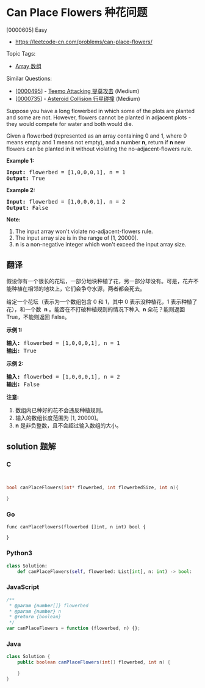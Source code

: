 # Can Place Flowers 种花问题

[0000605] Easy

- https://leetcode-cn.com/problems/can-place-flowers/

Topic Tags:

- [Array 数组](https://leetcode-cn.com/tag/array/)

Similar Questions:

- [[0000495](https://leetcode-cn.com/problems/teemo-attacking/)] - [Teemo Attacking 提莫攻击](./0000495.teemo-attacking.md) (Medium)
- [[0000735](https://leetcode-cn.com/problems/asteroid-collision/)] - [Asteroid Collision 行星碰撞](./0000735.asteroid-collision.md) (Medium)

Suppose you have a long flowerbed in which some of the plots are planted and some are not. However, flowers cannot be planted in adjacent plots - they would compete for water and both would die.

Given a flowerbed (represented as an array containing 0 and 1, where 0 means empty and 1 means not empty), and a number **n**, return if **n** new flowers can be planted in it without violating the no-adjacent-flowers rule.

**Example 1:**

<pre><b>Input:</b> flowerbed = [1,0,0,0,1], n = 1
<b>Output:</b> True
</pre>

**Example 2:**

<pre><b>Input:</b> flowerbed = [1,0,0,0,1], n = 2
<b>Output:</b> False
</pre>

**Note:**

1.  The input array won't violate no-adjacent-flowers rule.
2.  The input array size is in the range of \[1, 20000\].
3.  **n** is a non-negative integer which won't exceed the input array size.

## 翻译

假设你有一个很长的花坛，一部分地块种植了花，另一部分却没有。可是，花卉不能种植在相邻的地块上，它们会争夺水源，两者都会死去。

给定一个花坛（表示为一个数组包含 0 和 1，其中 0 表示没种植花，1 表示种植了花），和一个数  **n** 。能否在不打破种植规则的情况下种入  **n** 朵花？能则返回 True，不能则返回 False。

**示例 1:**

<pre><strong>输入:</strong> flowerbed = [1,0,0,0,1], n = 1
<strong>输出:</strong> True
</pre>

**示例 2:**

<pre><strong>输入:</strong> flowerbed = [1,0,0,0,1], n = 2
<strong>输出:</strong> False
</pre>

**注意:**

1.  数组内已种好的花不会违反种植规则。
2.  输入的数组长度范围为 \[1, 20000\]。
3.  **n** 是非负整数，且不会超过输入数组的大小。

## solution 题解

### C

```c


bool canPlaceFlowers(int* flowerbed, int flowerbedSize, int n){

}


```

### Go

```golang
func canPlaceFlowers(flowerbed []int, n int) bool {

}
```

### Python3

```python
class Solution:
    def canPlaceFlowers(self, flowerbed: List[int], n: int) -> bool:

```

### JavaScript

```javascript
/**
 * @param {number[]} flowerbed
 * @param {number} n
 * @return {boolean}
 */
var canPlaceFlowers = function (flowerbed, n) {};
```

### Java

```java
class Solution {
    public boolean canPlaceFlowers(int[] flowerbed, int n) {

    }
}
```
